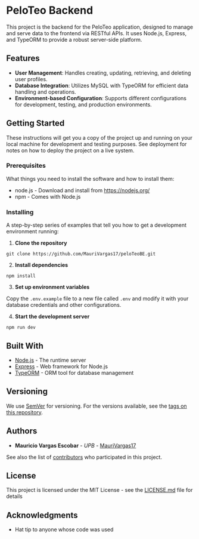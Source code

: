 # PeloTeo Backend

This project is the backend for the PeloTeo application, designed to manage and serve data to the frontend via RESTful APIs. It uses Node.js, Express, and TypeORM to provide a robust server-side platform.

## Features

- **User Management**: Handles creating, updating, retrieving, and deleting user profiles.
- **Database Integration**: Utilizes MySQL with TypeORM for efficient data handling and operations.
- **Environment-based Configuration**: Supports different configurations for development, testing, and production environments.

## Getting Started

These instructions will get you a copy of the project up and running on your local machine for development and testing purposes. See deployment for notes on how to deploy the project on a live system.

### Prerequisites

What things you need to install the software and how to install them:

- node.js - Download and install from https://nodejs.org/
- npm - Comes with Node.js


### Installing

A step-by-step series of examples that tell you how to get a development environment running:

1. **Clone the repository**

```
git clone https://github.com/MauriVargas17/peloTeoBE.git
```

2. **Install dependencies**

```
npm install
```

3. **Set up environment variables**

Copy the `.env.example` file to a new file called `.env` and modify it with your database credentials and other configurations.


4. **Start the development server**

```
npm run dev
```

## Built With

- [Node.js](https://nodejs.org/) - The runtime server
- [Express](https://expressjs.com/) - Web framework for Node.js
- [TypeORM](https://typeorm.io/) - ORM tool for database management

## Versioning

We use [SemVer](http://semver.org/) for versioning. For the versions available, see the [tags on this repository](https://github.com/MauriVargas17/peloTeoBE/tags).

## Authors

- **Mauricio Vargas Escobar** - *UPB* - [MauriVargas17](https://github.com/MauriVargas17)

See also the list of [contributors](https://github.com/MauriVargas17/peloTeoBE/contributors) who participated in this project.

## License

This project is licensed under the MIT License - see the [LICENSE.md](LICENSE.md) file for details

## Acknowledgments

- Hat tip to anyone whose code was used


